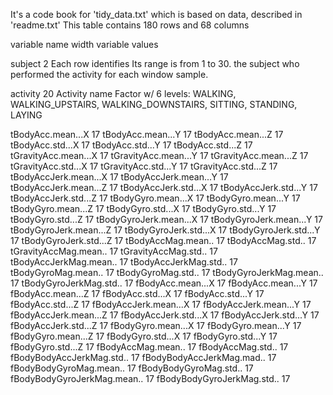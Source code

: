 It's a code book for 'tidy_data.txt' which is based on data, described in 'readme.txt'
This table contains 180 rows and 68 columns

variable name               width        variable                    values

subject                     2             Each row identifies         Its range is from 1 to 30.
                                            the subject who performed 
                                            the activity for each 
                                            window sample. 

activity                   20             Activity name               Factor w/ 6 levels: WALKING, WALKING_UPSTAIRS, WALKING_DOWNSTAIRS, SITTING, STANDING, LAYING

tBodyAcc.mean...X           17
tBodyAcc.mean...Y           17
tBodyAcc.mean...Z           17
tBodyAcc.std...X            17
tBodyAcc.std...Y            17
tBodyAcc.std...Z            17
tGravityAcc.mean...X        17
tGravityAcc.mean...Y        17
tGravityAcc.mean...Z        17
tGravityAcc.std...X         17
tGravityAcc.std...Y         17
tGravityAcc.std...Z         17
tBodyAccJerk.mean...X       17
tBodyAccJerk.mean...Y       17
tBodyAccJerk.mean...Z       17
tBodyAccJerk.std...X        17
tBodyAccJerk.std...Y        17
tBodyAccJerk.std...Z        17
tBodyGyro.mean...X          17
tBodyGyro.mean...Y          17
tBodyGyro.mean...Z          17
tBodyGyro.std...X           17
tBodyGyro.std...Y           17
tBodyGyro.std...Z           17
tBodyGyroJerk.mean...X      17
tBodyGyroJerk.mean...Y      17
tBodyGyroJerk.mean...Z      17
tBodyGyroJerk.std...X       17
tBodyGyroJerk.std...Y       17
tBodyGyroJerk.std...Z       17
tBodyAccMag.mean..          17
tBodyAccMag.std..           17
tGravityAccMag.mean..       17
tGravityAccMag.std..        17
tBodyAccJerkMag.mean..      17
tBodyAccJerkMag.std..       17
tBodyGyroMag.mean..         17
tBodyGyroMag.std..          17
tBodyGyroJerkMag.mean..     17
tBodyGyroJerkMag.std..      17
fBodyAcc.mean...X           17
fBodyAcc.mean...Y           17
fBodyAcc.mean...Z           17
fBodyAcc.std...X            17
fBodyAcc.std...Y            17
fBodyAcc.std...Z            17
fBodyAccJerk.mean...X       17
fBodyAccJerk.mean...Y       17
fBodyAccJerk.mean...Z       17
fBodyAccJerk.std...X        17
fBodyAccJerk.std...Y        17
fBodyAccJerk.std...Z        17
fBodyGyro.mean...X          17
fBodyGyro.mean...Y          17
fBodyGyro.mean...Z          17
fBodyGyro.std...X           17
fBodyGyro.std...Y           17
fBodyGyro.std...Z           17
fBodyAccMag.mean..          17
fBodyAccMag.std..           17
fBodyBodyAccJerkMag.std..   17
fBodyBodyAccJerkMag.mad..   17
fBodyBodyGyroMag.mean..     17
fBodyBodyGyroMag.std..      17
fBodyBodyGyroJerkMag.mean.. 17
fBodyBodyGyroJerkMag.std..  17